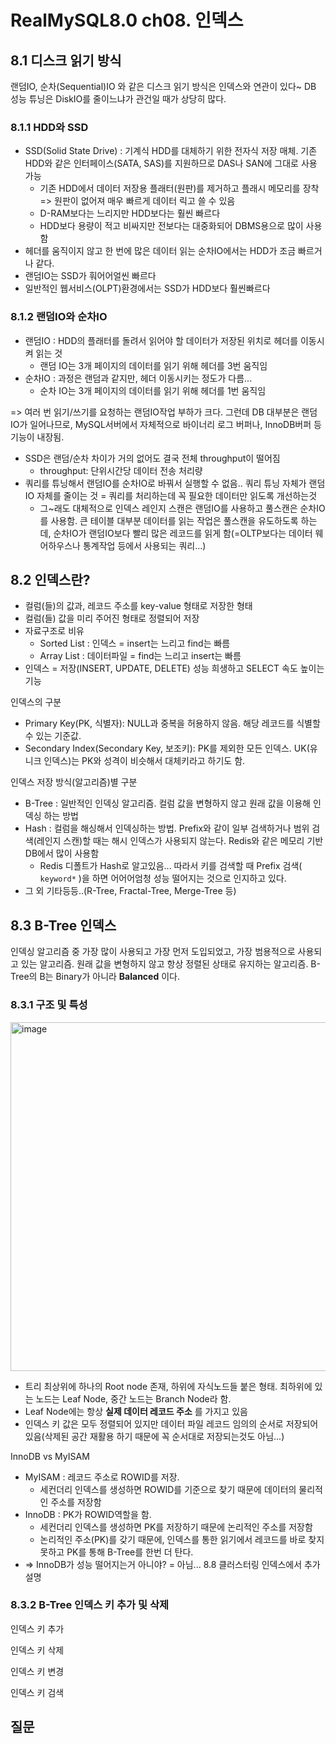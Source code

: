 # RealMySQL8.0 ch08. 인덱스

## 8.1 디스크 읽기 방식
랜덤IO, 순차(Sequential)IO 와 같은 디스크 읽기 방식은 인덱스와 연관이 있다~
DB 성능 튜닝은 DiskIO를 줄이느냐가 관건일 때가 상당히 많다.

### 8.1.1 HDD와 SSD
* SSD(Solid State Drive) : 기계식 HDD를 대체하기 위한 전자식 저장 매체. 기존 HDD와 같은 인터페이스(SATA, SAS)를 지원하므로 DAS나 SAN에 그대로 사용 가능
  * 기존 HDD에서 데이터 저장용 플래터(원판)를 제거하고 플래시 메모리를 장착 => 원판이 없어져 매우 빠르게 데이터 릭고 쓸 수 있음
  * D-RAM보다는 느리지만 HDD보다는 훨씬 빠르다
  * HDD보다 용량이 적고 비싸지만 전보다는 대중화되어 DBMS용으로 많이 사용함
* 헤더를 움직이지 않고 한 번에 많은 데이터 읽는 순차IO에서는 HDD가 조금 빠르거나 같다.
* 랜덤IO는 SSD가 훠어어얼씬 빠르다
* 일반적인 웹서비스(OLPT)환경에서는 SSD가 HDD보다 훨씬빠르다

### 8.1.2 랜덤IO와 순차IO
* 랜덤IO : HDD의 플래터를 돌려서 읽어야 할 데이터가 저장된 위치로 헤더를 이동시켜 읽는 것
  * 랜덤 IO는 3개 페이지의 데이터를 읽기 위해 헤더를 3번 움직임
* 순차IO : 과정은 랜덤과 같지만, 헤더 이동시키는 정도가 다름...
  * 순차 IO는 3개 페이지의 데이터를 읽기 위해 헤더를 1번 움직임

=> 여러 번 읽기/쓰기를 요청하는 랜덤IO작업 부하가 크다. 그런데 DB 대부분은 랜덤IO가 일어나므로, MySQL서버에서 자체적으로 바이너리 로그 버퍼나, InnoDB버퍼 등 기능이 내장됨.
* SSD은 랜덤/순차 차이가 거의 없어도 결국 전체 throughput이 떨어짐
  * throughput: 단위시간당 데이터 전송 처리량
* 쿼리를 튜닝해서 랜덤IO를 순차IO로 바꿔서 실행할 수 없음.. 쿼리 튜닝 자체가 랜덤IO 자체를 줄이는 것 = 쿼리를 처리하는데 꼭 필요한 데이터만 읽도록 개선하는것
  * 그~래도 대체적으로 인덱스 레인지 스캔은 랜덤IO를 사용하고 풀스캔은 순차IO를 사용함. 큰 테이블 대부분 데이터를 읽는 작업은 풀스캔을 유도하도록 하는데, 순차IO가 랜덤IO보다 빨리 많은 레코드를 읽게 함(=OLTP보다는 데이터 웨어하우스나 통계작업 등에서 사용되는 쿼리...)

## 8.2 인덱스란?
* 컬럼(들)의 값과, 레코드 주소를 key-value 형태로 저장한 형태
* 컬럼(들) 값을 미리 주어진 형태로 정렬되어 저장
* 자료구조로 비유
  * Sorted List : 인덱스 = insert는 느리고 find는 빠름
  * Array List : 데이터파일 = find는 느리고 insert는 빠름
* 인덱스 = 저장(INSERT, UPDATE, DELETE) 성능 희생하고 SELECT 속도 높이는 기능

인덱스의 구분
* Primary Key(PK, 식별자): NULL과 중복을 허용하지 않음. 해당 레코드를 식별할 수 있는 기준값.
* Secondary Index(Secondary Key, 보조키): PK를 제외한 모든 인덱스. UK(유니크 인덱스)는 PK와 성격이 비슷해서 대체키라고 하기도 함.

인덱스 저장 방식(알고리즘)별 구분
* B-Tree : 일반적인 인덱싱 알고리즘. 컬럼 값을 변형하지 않고 원래 값을 이용해 인덱싱 하는 방법
* Hash : 컬럼을 해싱해서 인덱싱하는 방법. Prefix와 같이 일부 검색하거나 범위 검색(레인지 스캔)할 때는 해시 인덱스가 사용되지 않는다. Redis와 같은 메모리 기반 DB에서 많이 사용함
  * Redis 디폴트가 Hash로 알고있음... 따라서 키를 검색할 때 Prefix 검색( `keyword*` )을 하면 어어어엄청 성능 떨어지는 것으로 인지하고 있다.
* 그 외 기타등등..(R-Tree, Fractal-Tree, Merge-Tree 등)

## 8.3 B-Tree 인덱스
인덱싱 알고리즘 중 가장 많이 사용되고 가장 먼저 도입되었고, 가장 범용적으로 사용되고 있는 알고리즘. 원래 값을 변형하지 않고 항상 정렬된 상태로 유지하는 알고리즘. 
B-Tree의 B는 Binary가 아니라 **Balanced** 이다.

### 8.3.1 구조 및 특성
<img width="558" alt="image" src="https://github.com/youngDaLee/TIL/assets/64643665/fdc41a32-0bfc-4b67-a611-07ca806b06a3">

* 트리 최상위에 하나의 Root node 존재, 하위에 자식노드들 붙은 형태. 최하위에 있는 노드는 Leaf Node, 중간 노드는 Branch Node라 함.
* Leaf Node에는 항상 **실제 데이터 레코드 주소** 를 가지고 있음
* 인덱스 키 값은 모두 정렬되어 있지만 데이터 파일 레코드 임의의 순서로 저장되어 있음(삭제된 공간 재활용 하기 때문에 꼭 순서대로 저장되는것도 아님...)

InnoDB vs MyISAM
* MyISAM : 레코드 주소로 ROWID를 저장.
  * 세컨더리 인덱스를 생성하면 ROWID를 기준으로 찾기 때문에 데이터의 물리적인 주소를 저장함
* InnoDB : PK가 ROWID역할을 함.
  * 세컨더리 인덱스를 생성하면 PK를 저장하기 때문에 논리적인 주소를 저장함
  * 논리적인 주소(PK)를 갖기 때문에, 인덱스를 통한 읽기에서 레코드를 바로 찾지 못하고 PK를 통해 B-Tree를 한번 더 탄다.
* => InnoDB가 성능 떨어지는거 아니야? = 아님... 8.8 클러스터링 인덱스에서 추가 설명

### 8.3.2 B-Tree 인덱스 키 추가 및 삭제
인덱스 키 추가

인덱스 키 삭제

인덱스 키 변경

인덱스 키 검색

## 질문
